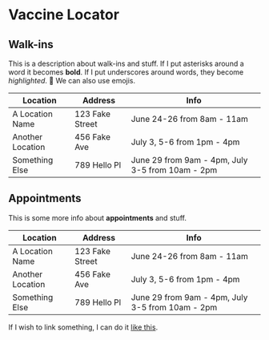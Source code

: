 # Vaccine Locator

## Walk-ins

This is a description about walk-ins and stuff. If I put asterisks around a word it becomes **bold**. If I put underscores around words, they become _highlighted_. 📍 We can also use emojis.

Location | Address | Info
--- | --- | ---
A Location Name | 123 Fake Street | June 24-26 from 8am - 11am
Another Location | 456 Fake Ave | July 3, 5-6 from 1pm - 4pm
Something Else | 789 Hello Pl | June 29 from 9am - 4pm, July 3-5 from 10am - 2pm


## Appointments

This is some more info about **appointments** and stuff.

Location | Address | Info
--- | --- | ---
A Location Name | 123 Fake Street | June 24-26 from 8am - 11am
Another Location | 456 Fake Ave | July 3, 5-6 from 1pm - 4pm
Something Else | 789 Hello Pl | June 29 from 9am - 4pm, July 3-5 from 10am - 2pm

If I wish to link something, I can do it [like this](https://somesite.com/something/stuff/).
